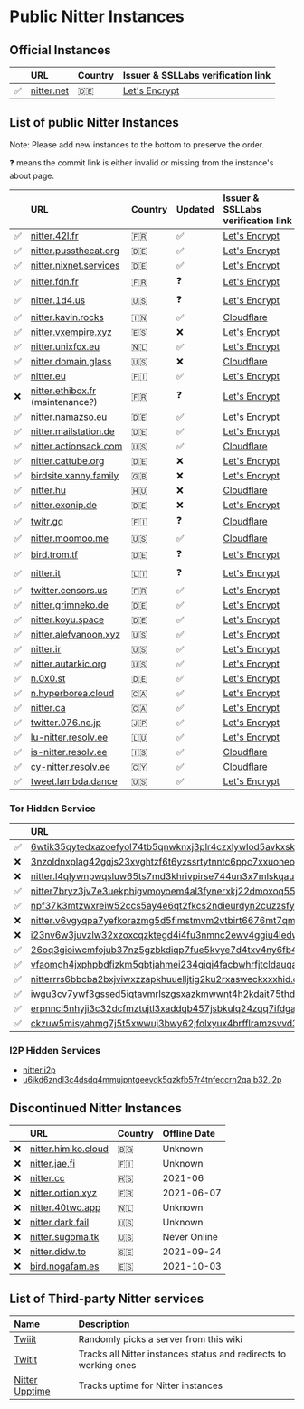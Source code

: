 # Public Nitter Instances

## Official Instances

|         | URL                               | Country | Issuer & SSLLabs verification&nbsp;link                                    |
| :------ | :-------------------------------- | :------ | :------------------------------------------------------------------------- |
| &#9989; | [nitter.net](https://nitter.net/) | 🇩🇪      | [Let's Encrypt](https://www.ssllabs.com/ssltest/analyze.html?d=nitter.net) |

## List of public Nitter Instances

Note: Please add new instances to the bottom to preserve the order.

<!--
- nitter.snopyta.org admin ask us to "hide it from the top, otherwise it might get as popular as invidious"
-->

❓ means the commit link is either invalid or missing from the instance's about page.

|     | URL                                                           | Country    | Updated | Issuer & SSLLabs verification&nbsp;link                                                |
| :-- | :------------------------------------------------------------ | :--------- | :------ | :------------------------------------------------------------------------------------- |
| ✅  | [nitter.42l.fr](https://nitter.42l.fr/)                       | 🇫🇷       | ✅      | [Let's Encrypt](https://www.ssllabs.com/ssltest/analyze.html?d=nitter.42l.fr)          |
| ✅  | [nitter.pussthecat.org](https://nitter.pussthecat.org)        | 🇩🇪       | ✅      | [Let's Encrypt](https://www.ssllabs.com/ssltest/analyze.html?d=nitter.pussthecat.org)  |
| ✅  | [nitter.nixnet.services](https://nitter.nixnet.services/)     | 🇩🇪       | ✅      | [Let's Encrypt](https://www.ssllabs.com/ssltest/analyze.html?d=nitter.nixnet.services) |
| ✅  | [nitter.fdn.fr](https://nitter.fdn.fr/)                       | 🇫🇷       | ❓      | [Let's Encrypt](https://www.ssllabs.com/ssltest/analyze.html?d=nitter.fdn.fr)          |
| ✅  | [nitter.1d4.us](https://nitter.1d4.us/)                       | 🇺🇸       | ❓      | [Let's Encrypt](https://www.ssllabs.com/ssltest/analyze.html?d=nitter.1d4.us)          |
| ✅  | [nitter.kavin.rocks](https://nitter.kavin.rocks)              | 🇮🇳       | ✅      | [Cloudflare](https://www.ssllabs.com/ssltest/analyze.html?d=nitter.kavin.rocks)        |
| ✅ | [nitter.vxempire.xyz](https://nitter.vxempire.xyz)            | 🇪🇸        | ❌      | [Let's Encrypt](https://www.ssllabs.com/ssltest/analyze.html?d=nitter.vxempire.xyz) |
| ✅  | [nitter.unixfox.eu](https://nitter.unixfox.eu)                | 🇳🇱       | ✅      | [Let's Encrypt](https://www.ssllabs.com/ssltest/analyze.html?d=nitter.unixfox.eu)      |
| ✅  | [nitter.domain.glass](https://nitter.domain.glass)            | 🇺🇸       | ❌      | [Cloudflare](https://www.ssllabs.com/ssltest/analyze.html?d=nitter.domain.glass)       |
| ✅  | [nitter.eu](https://nitter.eu)                                | 🇫🇮       | ✅      | [Let's Encrypt](https://www.ssllabs.com/ssltest/analyze.html?d=nitter.eu)              |
| ❌  | [nitter.ethibox.fr](https://nitter.ethibox.fr) (maintenance?) | 🇫🇷       | ❓      | [Let's Encrypt](https://www.ssllabs.com/ssltest/analyze.html?d=nitter.ethibox.fr)      |
| ✅  | [nitter.namazso.eu](https://nitter.namazso.eu)                | 🇩🇪       | ✅      | [Let's Encrypt](https://www.ssllabs.com/ssltest/analyze.html?d=nitter.namazso.eu)      |
| ✅  | [nitter.mailstation.de](https://nitter.mailstation.de)        | 🇩🇪       | ✅      | [Let's Encrypt](https://www.ssllabs.com/ssltest/analyze.html?d=nitter.mailstation.de)  |
| ✅  | [nitter.actionsack.com](https://nitter.actionsack.com)        | 🇺🇸       | ✅      | [Cloudflare](https://www.ssllabs.com/ssltest/analyze.html?d=nitter.actionsack.com)     |
| ✅  | [nitter.cattube.org](https://nitter.cattube.org/)             | 🇩🇪       | ❌      | [Let's Encrypt](https://www.ssllabs.com/ssltest/analyze.html?d=nitter.cattube.org)     |
| ✅  | [birdsite.xanny.family](https://birdsite.xanny.family)        | 🇬🇧       | ❌      | [Let's Encrypt](https://www.ssllabs.com/ssltest/analyze.html?d=birdsite.xanny.family)  |
| ✅  | [nitter.hu](https://nitter.hu)                                | 🇭🇺       | ❌      | [Cloudflare](https://www.ssllabs.com/ssltest/analyze.html?d=nitter.hu)                 |
| ✅  | [nitter.exonip.de](https://nitter.exonip.de/)                 | 🇩🇪       | ❌      | [Let's Encrypt](https://www.ssllabs.com/ssltest/analyze.html?d=nitter.exonip.de)       |
| ✅  | [twitr.gq](https://twitr.gq/)                                 | 🇫🇮       | ❓      | [Cloudflare](https://www.ssllabs.com/ssltest/analyze.html?d=twitr.gq)                  |
| ✅  | [nitter.moomoo.me](https://nitter.moomoo.me)                  | 🇺🇸       | ✅      | [Cloudflare](https://www.ssllabs.com/ssltest/analyze.html?d=nitter.moomoo.me)          |
| ✅  | [bird.trom.tf](https://bird.trom.tf/)                         | 🇩🇪       | ❓      | [Let's Encrypt](https://www.ssllabs.com/ssltest/analyze.html?d=bird.trom.tf)           |
| ✅  | [nitter.it](https://nitter.it)                        | 🇱🇹        | ❓              | [Let's Encrypt](https://www.ssllabs.com/ssltest/analyze.html?d=nitter.it)          |
| ✅  | [twitter.censors.us](https://twitter.censors.us)              | 🇫🇷       | ✅      | [Let's Encrypt](https://www.ssllabs.com/ssltest/analyze.html?d=twitter.censors.us)     |
| ✅  | [nitter.grimneko.de](https://nitter.grimneko.de)              | 🇩🇪       | ✅      | [Let's Encrypt](https://www.ssllabs.com/ssltest/analyze.html?d=nitter.grimneko.de)     |
| ✅  | [nitter.koyu.space](https://nitter.koyu.space/)               | 🇩🇪       | ✅      | [Let's Encrypt](https://www.ssllabs.com/ssltest/analyze.html?d=nitter.koyu.space)      |
| ✅  | [nitter.alefvanoon.xyz](https://nitter.alefvanoon.xyz/)       | 🇺🇸       | ✅      | [Let's Encrypt](https://www.ssllabs.com/ssltest/analyze.html?d=nitter.alefvanoon.xyz)  |
| ✅  | [nitter.ir](https://nitter.ir/)                               | 🇺🇸       | ✅      | [Let's Encrypt](https://www.ssllabs.com/ssltest/analyze.html?d=nitter.ir)              |
| ✅  | [nitter.autarkic.org](https://nitter.autarkic.org/)           | 🇺🇸       | ✅      | [Let's Encrypt](https://www.ssllabs.com/ssltest/analyze.html?d=nitter.autarkic.org)    |
| ✅  | [n.0x0.st](https://n.0x0.st/)                                 | 🇩🇪       | ✅      | [Let's Encrypt](https://www.ssllabs.com/ssltest/analyze.html?d=n.0x0.st)               |
| ✅  | [n.hyperborea.cloud](https://n.hyperborea.cloud/)             | 🇨🇦       | ✅      | [Let's Encrypt](https://www.ssllabs.com/ssltest/analyze.html?d=n.hyperborea.cloud)     |
| ✅  | [nitter.ca](https://nitter.ca/)             | 🇨🇦       | ✅      | [Let's Encrypt](https://www.ssllabs.com/ssltest/analyze.html?d=nitter.ca)     |
| ✅  | [twitter.076.ne.jp](https://twitter.076.ne.jp)  | 🇯🇵  |  ✅   | [Let's Encrypt](https://www.ssllabs.com/ssltest/analyze.html?d=twitter.076.ne.jp)     |
| ✅  | [lu-nitter.resolv.ee](https://lu-nitter.resolv.ee)  | 🇱🇺  |  ✅   | [Let's Encrypt](https://www.ssllabs.com/ssltest/analyze.html?d=lu-nitter.resolv.ee)     |
| ✅  | [is-nitter.resolv.ee](https://is-nitter.resolv.ee)  | 🇮🇸  |  ✅   | [Cloudflare](https://www.ssllabs.com/ssltest/analyze.html?d=is-nitter.resolv.ee)     |
| ✅  | [cy-nitter.resolv.ee](https://cy-nitter.resolv.ee)  | 🇨🇾  |  ✅   | [Cloudflare](https://www.ssllabs.com/ssltest/analyze.html?d=cy-nitter.resolv.ee)     |
| ✅  | [tweet.lambda.dance](https://tweet.lambda.dance)  | 🇺🇸  |  ✅   | [Let's Encrypt](https://www.ssllabs.com/ssltest/analyze.html?d=tweet.lambda.dance)     |

### Tor Hidden Service

|     | URL                                                                                                                                                    |
| :-- | :----------------------------------------------------------------------------------------------------------------------------------------------------- |
| ✅  | [6wtik35qytedxazoefyol74tb5qnwknxj3plr4czxlywlod5avkxskyd.onion](http://6wtik35qytedxazoefyol74tb5qnwknxj3plr4czxlywlod5avkxskyd.onion/)               |
| ❌  | [3nzoldnxplag42gqjs23xvghtzf6t6yzssrtytnntc6ppc7xxuoneoad.onion](http://3nzoldnxplag42gqjs23xvghtzf6t6yzssrtytnntc6ppc7xxuoneoad.onion/)               |
| ❌  | [nitter.l4qlywnpwqsluw65ts7md3khrivpirse744un3x7mlskqauz5pyuzgqd.onion](http://nitter.l4qlywnpwqsluw65ts7md3khrivpirse744un3x7mlskqauz5pyuzgqd.onion/) |
| ✅  | [nitter7bryz3jv7e3uekphigvmoyoem4al3fynerxkj22dmoxoq553qd.onion](http://nitter7bryz3jv7e3uekphigvmoyoem4al3fynerxkj22dmoxoq553qd.onion/)               |
| ✅  | [npf37k3mtzwxreiw52ccs5ay4e6qt2fkcs2ndieurdyn2cuzzsfyfvid.onion](http://npf37k3mtzwxreiw52ccs5ay4e6qt2fkcs2ndieurdyn2cuzzsfyfvid.onion/)               |
| ❌  | [nitter.v6vgyqpa7yefkorazmg5d5fimstmvm2vtbirt6676mt7qmllrcnwycqd.onion](http://nitter.v6vgyqpa7yefkorazmg5d5fimstmvm2vtbirt6676mt7qmllrcnwycqd.onion/) |
| ❌  | [i23nv6w3juvzlw32xzoxcqzktegd4i4fu3nmnc2ewv4ggiu4ledwklad.onion](http://i23nv6w3juvzlw32xzoxcqzktegd4i4fu3nmnc2ewv4ggiu4ledwklad.onion/)               |
| ✅  | [26oq3gioiwcmfojub37nz5gzbkdiqp7fue5kvye7d4txv4ny6fb4wwid.onion](http://26oq3gioiwcmfojub37nz5gzbkdiqp7fue5kvye7d4txv4ny6fb4wwid.onion/)               |
| ✅  | [vfaomgh4jxphpbdfizkm5gbtjahmei234giqj4facbwhrfjtcldauqad.onion](http://vfaomgh4jxphpbdfizkm5gbtjahmei234giqj4facbwhrfjtcldauqad.onion/)               |
| ✅  | [nitterrrs6bbcba2bxjviwxzzapkhuuelljtig2ku2rxasweckxxxhid.onion](http://nitterrrs6bbcba2bxjviwxzzapkhuuelljtig2ku2rxasweckxxxhid.onion/)               |
| ✅  | [iwgu3cv7ywf3gssed5iqtavmrlszgsxazkmwwnt4h2kdait75thdyrqd.onion](http://iwgu3cv7ywf3gssed5iqtavmrlszgsxazkmwwnt4h2kdait75thdyrqd.onion/)               |
| ✅  | [erpnncl5nhyji3c32dcfmztujtl3xaddqb457jsbkulq24zqq7ifdgad.onion](http://erpnncl5nhyji3c32dcfmztujtl3xaddqb457jsbkulq24zqq7ifdgad.onion/)               |
| ✅  | [ckzuw5misyahmg7j5t5xwwuj3bwy62jfolxyux4brfflramzsvvd3syd.onion](http://ckzuw5misyahmg7j5t5xwwuj3bwy62jfolxyux4brfflramzsvvd3syd.onion/)               |

### I2P Hidden Services

-   [nitter.i2p](http://axd6uavsstsrvstva4mzlzh4ct76rc6zdug3nxdgeitrzczhzf4q.b32.i2p/)
-   [u6ikd6zndl3c4dsdq4mmujpntgeevdk5qzkfb57r4tnfeccrn2qa.b32.i2p](http://u6ikd6zndl3c4dsdq4mmujpntgeevdk5qzkfb57r4tnfeccrn2qa.b32.i2p/)

## Discontinued Nitter Instances

|    | URL                                                    | Country | Offline Date |
| :- | :----------------------------------------------------- | :------ | :----------- |
| ❌ | [nitter.himiko.cloud](https://nitter.himiko.cloud)     | 🇧🇬      | Unknown      |
| ❌ | [nitter.jae.fi](https://nitter.jae.fi)                 | 🇫🇮      | Unknown      |
| ❌ | [nitter.cc](https://nitter.cc)                         | 🇷🇸      | 2021-06      |
| ❌ | [nitter.ortion.xyz](https://nitter.ortion.xyz)         | 🇫🇷      | 2021-06-07   |
| ❌ | [nitter.40two.app](https://nitter.40two.app)           | 🇳🇱      | Unknown      |
| ❌ | [nitter.dark.fail](https://nitter.dark.fail)           | 🇺🇸      | Unknown      |
| ❌ | [nitter.sugoma.tk](https://nitter.sugoma.tk)           | 🇺🇸      | Never Online |
| ❌ | [nitter.didw.to](https://nitter.didw.to)               | 🇸🇪      | 2021-09-24   |
| ❌ | [bird.nogafam.es](https://bird.nogafam.es)             | 🇪🇸      | 2021-10-03   |


## List of Third-party Nitter services

| Name                                                          | Description                                                      |
| :------------------------------------------------------------ | :--------------------------------------------------------------- |
| [Twiiit](https://twiiit.com)                                  | Randomly picks a server from this wiki                           |
| [Twitit](https://twitit.gq)                                   | Tracks all Nitter instances status and redirects to working ones |
| [Nitter Upptime](https://xnaas.github.io/nitter-instances/)   | Tracks uptime for Nitter instances  |
